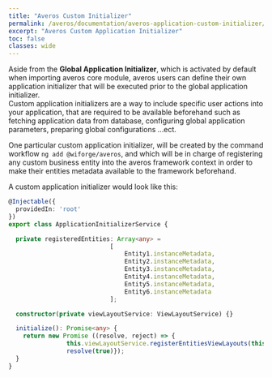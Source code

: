 ```yaml
---
title: "Averos Custom Initializer"
permalink: /averos/documentation/averos-application-custom-initializer/
excerpt: "Averos Custom Application Initializer"
toc: false
classes: wide
---
```



Aside from the **Global Application Initializer**, which is activated by default when importing averos core module, averos users can define their own application initializer that will be executed prior to the global application initializer.<br/>
Custom application initializers are a way to include specific user actions into your application, that are required to be available beforehand such as fetching application data from database, configuring global application parameters, preparing global configurations …ect.<br/>

One particular custom application initializer, will be created by the command workflow `ng add @wiforge/averos`, and which will be in charge of registering any custom business entity into the averos framework context in order to make their entities metadata available to the framework beforehand.

A custom application initializer would look like this:

```typescript
@Injectable({
  providedIn: 'root'
})
export class ApplicationInitializerService {

  private registeredEntities: Array<any> = 
                            [
                                Entity1.instanceMetadata, 
                                Entity2.instanceMetadata,
                                Entity3.instanceMetadata,
                                Entity4.instanceMetadata,
                                Entity5.instanceMetadata,
                                Entity6.instanceMetadata
                            ];

  constructor(private viewLayoutService: ViewLayoutService) {}

  initialize(): Promise<any> {
    return new Promise ((resolve, reject) => {
                this.viewLayoutService.registerEntitiesViewLayouts(this.registeredEntities);
                resolve(true)});
  }
}
```

